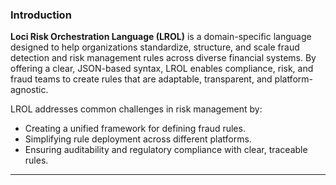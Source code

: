 ### **Introduction**

**Loci Risk Orchestration Language (LROL)** is a domain-specific language designed to help organizations standardize, structure, and scale fraud detection and risk management rules across diverse financial systems. By offering a clear, JSON-based syntax, LROL enables compliance, risk, and fraud teams to create rules that are adaptable, transparent, and platform-agnostic.

LROL addresses common challenges in risk management by:
- Creating a unified framework for defining fraud rules.
- Simplifying rule deployment across different platforms.
- Ensuring auditability and regulatory compliance with clear, traceable rules.

---
